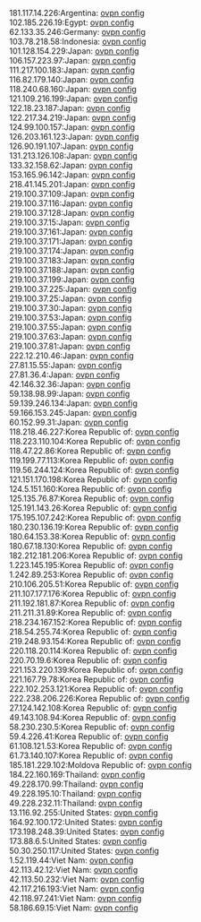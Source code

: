 181.117.14.226:Argentina: [ovpn config](vpn/181_117_14_226.ovpn)  
102.185.226.19:Egypt: [ovpn config](vpn/102_185_226_19.ovpn)  
62.133.35.246:Germany: [ovpn config](vpn/62_133_35_246.ovpn)  
103.78.218.58:Indonesia: [ovpn config](vpn/103_78_218_58.ovpn)  
101.128.154.229:Japan: [ovpn config](vpn/101_128_154_229.ovpn)  
106.157.223.97:Japan: [ovpn config](vpn/106_157_223_97.ovpn)  
111.217.100.183:Japan: [ovpn config](vpn/111_217_100_183.ovpn)  
116.82.179.140:Japan: [ovpn config](vpn/116_82_179_140.ovpn)  
118.240.68.160:Japan: [ovpn config](vpn/118_240_68_160.ovpn)  
121.109.216.199:Japan: [ovpn config](vpn/121_109_216_199.ovpn)  
122.18.23.187:Japan: [ovpn config](vpn/122_18_23_187.ovpn)  
122.217.34.219:Japan: [ovpn config](vpn/122_217_34_219.ovpn)  
124.99.100.157:Japan: [ovpn config](vpn/124_99_100_157.ovpn)  
126.203.161.123:Japan: [ovpn config](vpn/126_203_161_123.ovpn)  
126.90.191.107:Japan: [ovpn config](vpn/126_90_191_107.ovpn)  
131.213.126.108:Japan: [ovpn config](vpn/131_213_126_108.ovpn)  
133.32.158.62:Japan: [ovpn config](vpn/133_32_158_62.ovpn)  
153.165.96.142:Japan: [ovpn config](vpn/153_165_96_142.ovpn)  
218.41.145.201:Japan: [ovpn config](vpn/218_41_145_201.ovpn)  
219.100.37.109:Japan: [ovpn config](vpn/219_100_37_109.ovpn)  
219.100.37.116:Japan: [ovpn config](vpn/219_100_37_116.ovpn)  
219.100.37.128:Japan: [ovpn config](vpn/219_100_37_128.ovpn)  
219.100.37.15:Japan: [ovpn config](vpn/219_100_37_15.ovpn)  
219.100.37.161:Japan: [ovpn config](vpn/219_100_37_161.ovpn)  
219.100.37.171:Japan: [ovpn config](vpn/219_100_37_171.ovpn)  
219.100.37.174:Japan: [ovpn config](vpn/219_100_37_174.ovpn)  
219.100.37.183:Japan: [ovpn config](vpn/219_100_37_183.ovpn)  
219.100.37.188:Japan: [ovpn config](vpn/219_100_37_188.ovpn)  
219.100.37.199:Japan: [ovpn config](vpn/219_100_37_199.ovpn)  
219.100.37.225:Japan: [ovpn config](vpn/219_100_37_225.ovpn)  
219.100.37.25:Japan: [ovpn config](vpn/219_100_37_25.ovpn)  
219.100.37.30:Japan: [ovpn config](vpn/219_100_37_30.ovpn)  
219.100.37.53:Japan: [ovpn config](vpn/219_100_37_53.ovpn)  
219.100.37.55:Japan: [ovpn config](vpn/219_100_37_55.ovpn)  
219.100.37.63:Japan: [ovpn config](vpn/219_100_37_63.ovpn)  
219.100.37.81:Japan: [ovpn config](vpn/219_100_37_81.ovpn)  
222.12.210.46:Japan: [ovpn config](vpn/222_12_210_46.ovpn)  
27.81.15.55:Japan: [ovpn config](vpn/27_81_15_55.ovpn)  
27.81.36.4:Japan: [ovpn config](vpn/27_81_36_4.ovpn)  
42.146.32.36:Japan: [ovpn config](vpn/42_146_32_36.ovpn)  
59.138.98.99:Japan: [ovpn config](vpn/59_138_98_99.ovpn)  
59.139.246.134:Japan: [ovpn config](vpn/59_139_246_134.ovpn)  
59.166.153.245:Japan: [ovpn config](vpn/59_166_153_245.ovpn)  
60.152.99.31:Japan: [ovpn config](vpn/60_152_99_31.ovpn)  
118.218.46.227:Korea Republic of: [ovpn config](vpn/118_218_46_227.ovpn)  
118.223.110.104:Korea Republic of: [ovpn config](vpn/118_223_110_104.ovpn)  
118.47.22.86:Korea Republic of: [ovpn config](vpn/118_47_22_86.ovpn)  
119.199.77.113:Korea Republic of: [ovpn config](vpn/119_199_77_113.ovpn)  
119.56.244.124:Korea Republic of: [ovpn config](vpn/119_56_244_124.ovpn)  
121.151.170.198:Korea Republic of: [ovpn config](vpn/121_151_170_198.ovpn)  
124.5.151.160:Korea Republic of: [ovpn config](vpn/124_5_151_160.ovpn)  
125.135.76.87:Korea Republic of: [ovpn config](vpn/125_135_76_87.ovpn)  
125.191.143.26:Korea Republic of: [ovpn config](vpn/125_191_143_26.ovpn)  
175.195.107.242:Korea Republic of: [ovpn config](vpn/175_195_107_242.ovpn)  
180.230.136.19:Korea Republic of: [ovpn config](vpn/180_230_136_19.ovpn)  
180.64.153.38:Korea Republic of: [ovpn config](vpn/180_64_153_38.ovpn)  
180.67.18.130:Korea Republic of: [ovpn config](vpn/180_67_18_130.ovpn)  
182.212.181.206:Korea Republic of: [ovpn config](vpn/182_212_181_206.ovpn)  
1.223.145.195:Korea Republic of: [ovpn config](vpn/1_223_145_195.ovpn)  
1.242.89.253:Korea Republic of: [ovpn config](vpn/1_242_89_253.ovpn)  
210.106.205.51:Korea Republic of: [ovpn config](vpn/210_106_205_51.ovpn)  
211.107.177.176:Korea Republic of: [ovpn config](vpn/211_107_177_176.ovpn)  
211.192.181.87:Korea Republic of: [ovpn config](vpn/211_192_181_87.ovpn)  
211.211.31.89:Korea Republic of: [ovpn config](vpn/211_211_31_89.ovpn)  
218.234.167.152:Korea Republic of: [ovpn config](vpn/218_234_167_152.ovpn)  
218.54.255.74:Korea Republic of: [ovpn config](vpn/218_54_255_74.ovpn)  
219.248.93.154:Korea Republic of: [ovpn config](vpn/219_248_93_154.ovpn)  
220.118.20.114:Korea Republic of: [ovpn config](vpn/220_118_20_114.ovpn)  
220.70.19.6:Korea Republic of: [ovpn config](vpn/220_70_19_6.ovpn)  
221.153.220.139:Korea Republic of: [ovpn config](vpn/221_153_220_139.ovpn)  
221.167.79.78:Korea Republic of: [ovpn config](vpn/221_167_79_78.ovpn)  
222.102.253.121:Korea Republic of: [ovpn config](vpn/222_102_253_121.ovpn)  
222.238.206.226:Korea Republic of: [ovpn config](vpn/222_238_206_226.ovpn)  
27.124.142.108:Korea Republic of: [ovpn config](vpn/27_124_142_108.ovpn)  
49.143.108.94:Korea Republic of: [ovpn config](vpn/49_143_108_94.ovpn)  
58.230.230.5:Korea Republic of: [ovpn config](vpn/58_230_230_5.ovpn)  
59.4.226.41:Korea Republic of: [ovpn config](vpn/59_4_226_41.ovpn)  
61.108.121.53:Korea Republic of: [ovpn config](vpn/61_108_121_53.ovpn)  
61.73.140.107:Korea Republic of: [ovpn config](vpn/61_73_140_107.ovpn)  
185.181.229.102:Moldova Republic of: [ovpn config](vpn/185_181_229_102.ovpn)  
184.22.160.169:Thailand: [ovpn config](vpn/184_22_160_169.ovpn)  
49.228.170.99:Thailand: [ovpn config](vpn/49_228_170_99.ovpn)  
49.228.195.10:Thailand: [ovpn config](vpn/49_228_195_10.ovpn)  
49.228.232.11:Thailand: [ovpn config](vpn/49_228_232_11.ovpn)  
13.116.92.255:United States: [ovpn config](vpn/13_116_92_255.ovpn)  
164.92.100.172:United States: [ovpn config](vpn/164_92_100_172.ovpn)  
173.198.248.39:United States: [ovpn config](vpn/173_198_248_39.ovpn)  
173.88.6.5:United States: [ovpn config](vpn/173_88_6_5.ovpn)  
50.30.250.117:United States: [ovpn config](vpn/50_30_250_117.ovpn)  
1.52.119.44:Viet Nam: [ovpn config](vpn/1_52_119_44.ovpn)  
42.113.42.12:Viet Nam: [ovpn config](vpn/42_113_42_12.ovpn)  
42.113.50.232:Viet Nam: [ovpn config](vpn/42_113_50_232.ovpn)  
42.117.216.193:Viet Nam: [ovpn config](vpn/42_117_216_193.ovpn)  
42.118.97.241:Viet Nam: [ovpn config](vpn/42_118_97_241.ovpn)  
58.186.69.15:Viet Nam: [ovpn config](vpn/58_186_69_15.ovpn)  
